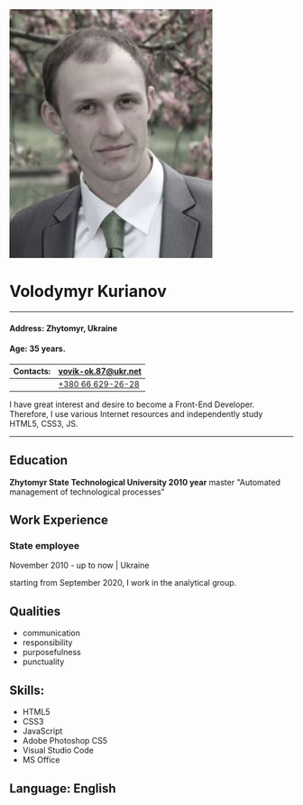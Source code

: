 <img src="img/photo.jpg" alt="my photo" /> 

# **Volodymyr Kurianov**
***
#### **Address:** Zhytomyr, Ukraine 
#### **Age:** 35 years.
 Contacts: | <a class="contacts-section-link"  href="mailto:vovik-ok.87@ukr.net">vovik-ok.87@ukr.net</a>
-|-
|| <a class="contacts-section-link" href="tel:+380666292628">+380 66 629-26-28</a>


I have great interest and desire to become a Front-End Developer.  Therefore, I use various Internet resources and independently study HTML5, CSS3, JS.
***
## **Education**
**Zhytomyr State Technological University
2010 year**
master "Automated management of technological processes"
## **Work Experience**
### **State employee**
November 2010 - up to now | Ukraine

starting from September 2020, I work in the analytical group.
## **Qualities**
+ communication
+ responsibility
+ purposefulness
+ punctuality
## **Skills:**
+ HTML5
+ CSS3 
+ JavaScript
+ Adobe Photoshop CS5
+ Visual Studio Code
+ MS Office
## **Language:** English 






